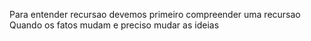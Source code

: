 Para entender recursao devemos primeiro compreender uma recursao
Quando os fatos mudam e preciso mudar as ideias
